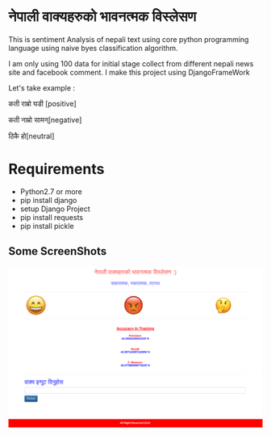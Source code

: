 # नेपाली वाक्यहरुको भावनत्मक विस्लेसण

This is sentiment Analysis of nepali text using core python programming language using naive byes classification algorithm.

I am only using 100 data for initial stage  collect from different nepali news site and facebook comment.
I make this project using DjangoFrameWork

Let's take example :

 कती राम्रो घडी [positive]

कती नाम्रो सामन्[negative]

ठिकै हो[neutral]  


# Requirements
* Python2.7 or more
* pip install django
* setup Django Project
* pip install  requests
* pip install  pickle

## Some ScreenShots
![Images](123.png)
![image2](1234.png)
